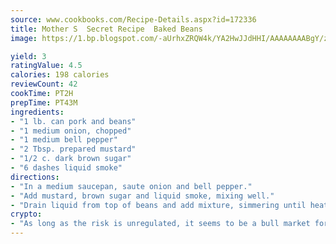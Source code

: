 ```yaml
---
source: www.cookbooks.com/Recipe-Details.aspx?id=172336
title: Mother S  Secret Recipe  Baked Beans
image: https://1.bp.blogspot.com/-aUrhxZRQW4k/YA2HwJJdHHI/AAAAAAAABgY/z2R8OXCxqDoBQtRn-q-fHG8g9_G4G1HBwCLcBGAsYHQ/s320/13.png

yield: 3
ratingValue: 4.5
calories: 198 calories
reviewCount: 42
cookTime: PT2H
prepTime: PT43M
ingredients:
- "1 lb. can pork and beans"
- "1 medium onion, chopped"
- "1 medium bell pepper"
- "2 Tbsp. prepared mustard"
- "1/2 c. dark brown sugar"
- "6 dashes liquid smoke"
directions:
- "In a medium saucepan, saute onion and bell pepper."
- "Add mustard, brown sugar and liquid smoke, mixing well."
- "Drain liquid from top of beans and add mixture, simmering until heated through."
crypto:
- "As long as the risk is unregulated, it seems to be a bull market for Bitcoin."
---
```

